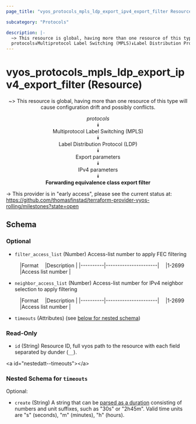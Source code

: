 ```yaml
---
page_title: "vyos_protocols_mpls_ldp_export_ipv4_export_filter Resource - vyos"

subcategory: "Protocols"

description: |- 
  ~> This resource is global, having more than one resource of this type will cause configuration drift and possibly conflicts.
  protocols⯯Multiprotocol Label Switching (MPLS)⯯Label Distribution Protocol (LDP)⯯Export parameters⯯IPv4 parameters⯯Forwarding equivalence class export filter
---
```


# vyos_protocols_mpls_ldp_export_ipv4_export_filter (Resource)
<center>

~> This resource is global, having more than one resource of this type will cause configuration drift and possibly conflicts.

*protocols*  
⯯  
Multiprotocol Label Switching (MPLS)  
⯯  
Label Distribution Protocol (LDP)  
⯯  
Export parameters  
⯯  
IPv4 parameters  
⯯  
**Forwarding equivalence class export filter**


</center>

-> This provider is in "early access", please see the current status at: https://github.com/thomasfinstad/terraform-provider-vyos-rolling/milestones?state=open

## Schema

### Optional

- `filter_access_list` (Number) Access-list number to apply FEC filtering

    &emsp;|Format  &emsp;|Description         |
    |----------|----------------------|
    &emsp;|1-2699  &emsp;|Access list number  |
- `neighbor_access_list` (Number) Access-list number for IPv4 neighbor selection to apply filtering

    &emsp;|Format  &emsp;|Description         |
    |----------|----------------------|
    &emsp;|1-2699  &emsp;|Access list number  |
- `timeouts` (Attributes) (see [below for nested schema](#nestedatt--timeouts))

### Read-Only

- `id` (String) Resource ID, full vyos path to the resource with each field separated by dunder (`__`).

&lt;a id=&#34;nestedatt--timeouts&#34;&gt;&lt;/a&gt;
### Nested Schema for `timeouts`

Optional:

- `create` (String) A string that can be [parsed as a duration](https://pkg.go.dev/time#ParseDuration) consisting of numbers and unit suffixes, such as &#34;30s&#34; or &#34;2h45m&#34;. Valid time units are &#34;s&#34; (seconds), &#34;m&#34; (minutes), &#34;h&#34; (hours).  
